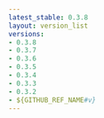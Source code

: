 ```yaml
---
latest_stable: 0.3.8
layout: version_list
versions:
- 0.3.8
- 0.3.7
- 0.3.6
- 0.3.5
- 0.3.4
- 0.3.3
- 0.3.2
- ${GITHUB_REF_NAME#v}
---
```

